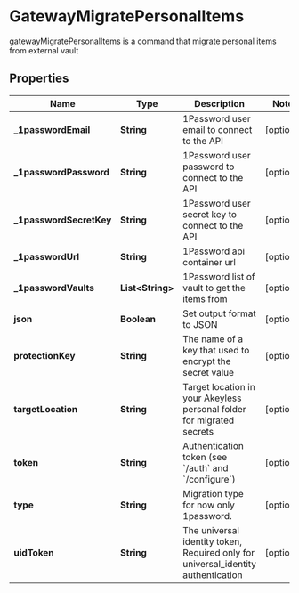 

# GatewayMigratePersonalItems

gatewayMigratePersonalItems is a command that migrate personal items from external vault

## Properties

Name | Type | Description | Notes
------------ | ------------- | ------------- | -------------
**_1passwordEmail** | **String** | 1Password user email to connect to the API |  [optional]
**_1passwordPassword** | **String** | 1Password user password to connect to the API |  [optional]
**_1passwordSecretKey** | **String** | 1Password user secret key to connect to the API |  [optional]
**_1passwordUrl** | **String** | 1Password api container url |  [optional]
**_1passwordVaults** | **List&lt;String&gt;** | 1Password list of vault to get the items from |  [optional]
**json** | **Boolean** | Set output format to JSON |  [optional]
**protectionKey** | **String** | The name of a key that used to encrypt the secret value |  [optional]
**targetLocation** | **String** | Target location in your Akeyless personal folder for migrated secrets |  [optional]
**token** | **String** | Authentication token (see &#x60;/auth&#x60; and &#x60;/configure&#x60;) |  [optional]
**type** | **String** | Migration type for now only 1password. |  [optional]
**uidToken** | **String** | The universal identity token, Required only for universal_identity authentication |  [optional]



